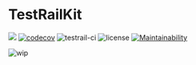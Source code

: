 # TestRailKit
![](https://img.shields.io/badge/Swift-5.3-orange.svg?style=svg) [![codecov](https://codecov.io/gh/jonny7/testrail-kit/branch/master/graph/badge.svg)](https://codecov.io/gh/jonny7/testrail-kit) ![testrail-ci](https://github.com/jonny7/testrail-kit/workflows/testrail-ci/badge.svg) ![license](https://img.shields.io/github/license/jonny7/testrail-kit) [![Maintainability](https://api.codeclimate.com/v1/badges/58d6e1a7f9f8038f92c8/maintainability)](https://codeclimate.com/github/jonny7/testrail-kit/maintainability)

![wip](https://img.shields.io/badge/WIP-Work%20In%20Progress-orange)
